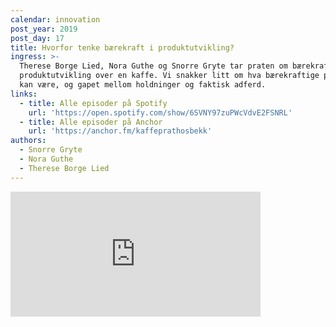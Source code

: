 ```yaml
---
calendar: innovation
post_year: 2019
post_day: 17
title: Hvorfor tenke bærekraft i produktutvikling?
ingress: >-
  Therese Borge Lied, Nora Guthe og Snorre Gryte tar praten om bærekraft i
  produktutvikling over en kaffe. Vi snakker litt om hva bærekraftige produkter
  kan være, og gapet mellom holdninger og faktisk adferd.
links:
  - title: Alle episoder på Spotify
    url: 'https://open.spotify.com/show/6SVNY97zuPWcVdvE2FSNRL'
  - title: Alle episoder på Anchor
    url: 'https://anchor.fm/kaffeprathosbekk'
authors:
  - Snorre Gryte
  - Nora Guthe
  - Therese Borge Lied
---
```

<iframe src="https://anchor.fm/kaffeprathosbekk/embed/episodes/--e950bm" height="200px" width="400px" frameborder="0" scrolling="no"></iframe>
